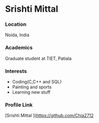 # Srishti Mittal

### Location

Noida, India

### Academics

Graduate student at TIET, Patiala

### Interests

- Coding(C,C++ and SQL)
- Painting and sports
- Learning new stuff

### Profile Link

[Srishti Mittal ](https://github.com/Chia2712